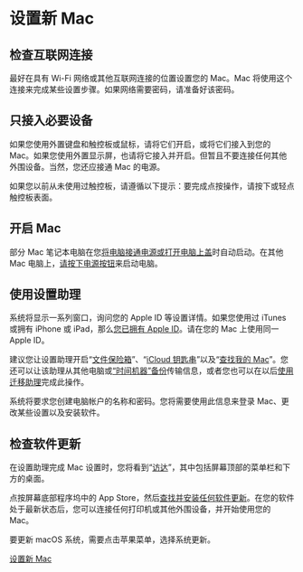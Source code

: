 # 设置新 Mac

## 检查互联网连接

最好在具有 Wi-Fi 网络或其他互联网连接的位置设置您的 Mac。Mac 将使用这个连接来完成某些设置步骤。如果网络需要密码，请准备好该密码。
 



## 只接入必要设备

如果您使用外置键盘和触控板或鼠标，请将它们开启，或将它们接入到您的 Mac。如果您使用外置显示屏，也请将它接入并开启。但暂且不要连接任何其他外围设备。当然，您还应接通 Mac 的电源。

如果您以前从未使用过触控板，请遵循以下提示：要完成点按操作，请按下或轻点触控板表面。
 



## 开启 Mac

部分 Mac 笔记本电脑在您[将电脑接通电源或打开电脑上盖](https://support.apple.com/zh-cn/HT207104)时自动启动。在其他 Mac 电脑上，[请按下电源按钮](https://support.apple.com/zh-cn/HT201150)来启动电脑。





## 使用设置助理

系统将显示一系列窗口，询问您的 Apple ID 等设置详情。如果您使用过 iTunes 或拥有 iPhone 或 iPad，那么[您已拥有 Apple ID](https://support.apple.com/zh-cn/HT203993)。请在您的 Mac 上使用同一 Apple ID。

建议您让设置助理开启“[文件保险箱](https://support.apple.com/zh-cn/HT204837)”、“[iCloud 钥匙串](https://support.apple.com/zh-cn/HT204085)”以及“[查找我的 Mac](https://support.apple.com/zh-cn/HT205362)”。您还可以让该助理从其他电脑或[“时间机器”备份](https://support.apple.com/zh-cn/HT203981)传输信息，或者您也可以在以后[使用迁移助理](https://support.apple.com/zh-cn/HT204350)完成此操作。

系统将要求您创建电脑帐户的名称和密码。您将需要使用此信息来登录 Mac、更改某些设置以及安装软件。
 



## 检查软件更新

在设置助理完成 Mac 设置时，您将看到“[访达](https://support.apple.com/zh-cn/HT201732)”，其中包括屏幕顶部的菜单栏和下方的桌面。

点按屏幕底部程序坞中的 App Store，然后[查找并安装任何软件更新](https://support.apple.com/zh-cn/HT201541)。在您的软件处于最新状态后，您可以连接任何打印机或其他外围设备，并开始使用您的 Mac。

要更新 macOS 系统，需要点击苹果菜单，选择系统更新。

[设置新 Mac](<https://support.apple.com/zh-cn/HT205749>)